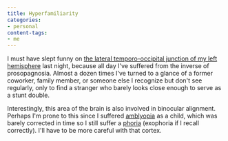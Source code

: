 ```yaml
---
title: Hyperfamiliarity
categories:
- personal
content-tags:
- me
---
```


I must have slept funny on [the lateral temporo-occipital junction of my left hemisphere][1] last night, because all day I've suffered from the inverse of prosopagnosia.  Almost a dozen times I've turned to a glance of a former coworker, family member, or someone else I recognize but don't see regularly, only to find a stranger who barely looks close enough to serve as a stunt double.

Interestingly, this area of the brain is also involved in binocular alignment.  Perhaps I'm prone to this since I suffered [amblyopia][2] as a child, which was barely corrected in time so I still suffer a [phoria][3] (exophoria if I recall correctly).  I'll have to be more careful with that cortex.

   [1]: http://brain.oxfordjournals.org/cgi/content/full/126/4/889
   [2]: http://www.lazyeye.org/
   [3]: http://www.pubmedcentral.nih.gov/articlerender.fcgi?artid=382651
